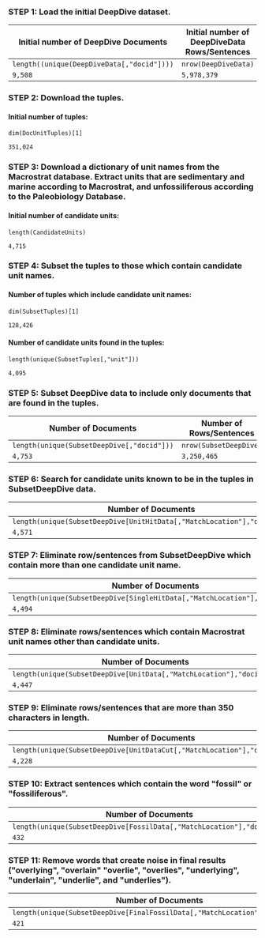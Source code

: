 ### STEP 1: Load the initial DeepDive dataset.
Initial number of DeepDive Documents | Initial number of DeepDiveData Rows/Sentences 
 ------------ | ------------
`length((unique(DeepDiveData[,"docid"])))`| `nrow(DeepDiveData)`
````9,508```` | ````5,978,379````

### STEP 2: Download the tuples. 
#### Initial number of tuples:
`dim(DocUnitTuples)[1]`
````
351,024
````

### STEP 3: Download a dictionary of unit names from the Macrostrat database. Extract units that are sedimentary and marine according to Macrostrat, and unfossiliferous according to the Paleobiology Database.
#### Initial number of candidate units:
`length(CandidateUnits)`
````
4,715
````

### STEP 4: Subset the tuples to those which contain candidate unit names.
#### Number of tuples which include candidate unit names:
`dim(SubsetTuples)[1]`
````
128,426
````
#### Number of candidate units found in the tuples: 
`length(unique(SubsetTuples[,"unit"]))`
````
4,095
````

### STEP 5: Subset DeepDive data to include only documents that are found in the tuples. 
Number of Documents | Number of Rows/Sentences 
 ------------ | ------------
`length(unique(SubsetDeepDive[,"docid"]))` | `nrow(SubsetDeepDive)`
````4,753```` | ````3,250,465````

### STEP 6: Search for candidate units known to be in the tuples in SubsetDeepDive data. 
Number of Documents | Number or Rows/Sentences | Number of Candidate Unit Matches
 ------------ | ------------ | ------------
`length(unique(SubsetDeepDive[UnitHitData[,"MatchLocation"],"docid"]))` | `length(unique(UnitHitData[,"MatchLocation"]))` | `length(unique(names(UnitHits[which(sapply(UnitHits,length)>0)])))`
````4,571```` | ````28,084```` | ````1,914````


### STEP 7: Eliminate row/sentences from SubsetDeepDive which contain more than one candidate unit name.
Number of Documents | Number or Rows/Sentences | Number of Candidate Unit Matches
 ------------ | ------------ | ------------
`length(unique(SubsetDeepDive[SingleHitData[,"MatchLocation"],"docid"]))` | `length(unique(SingleHitData[,"MatchLocation"]))` | `length(unique(SingleHitData[,"UnitNames"]))`
````4,494```` | ````25,648```` | ````1,723````

### STEP 8: Eliminate rows/sentences which contain Macrostrat unit names other than candidate units. 
Number of Documents | Number or Rows/Sentences | Number of Candidate Unit Matches
 ------------ | ------------ | ------------
`length(unique(SubsetDeepDive[UnitData[,"MatchLocation"],"docid"]))` | `length(UnitData[,"MatchLocation"])` | `length(unique(UnitData[,"UnitNames"]))`
````4,447```` | ````24,804```` | ````1,683````

### STEP 9: Eliminate rows/sentences that are more than 350 characters in length. 
Number of Documents | Number or Rows/Sentences | Number of Candidate Unit Matches
 ------------ | ------------ | ------------
`length(unique(SubsetDeepDive[UnitDataCut[,"MatchLocation"],"docid"]))` | `length(UnitDataCut[,"MatchLocation"])` | `length(unique(UnitDataCut[,"UnitNames"]))`
````4,228```` | ````21,926```` | ````1,628````

### STEP 10: Extract sentences which contain the word "fossil" or "fossiliferous". 
Number of Documents | Number or Rows/Sentences | Number of Candidate Unit Matches
 ------------ | ------------ | ------------
`length(unique(SubsetDeepDive[FossilData[,"MatchLocation"],"docid"]))` | `length(unique(FossilData[,"MatchLocation"]))` | `length(unique(FossilData[,"UnitNames"]))`
````432```` | ````744```` | ````238````

### STEP 11: Remove words that create noise in final results ("overlying", "overlain" "overlie", "overlies", "underlying", "underlain", "underlie", and "underlies").
Number of Documents | Number or Rows/Sentences | Number of Candidate Unit Matches
 ------------ | ------------ | ------------
`length(unique(SubsetDeepDive[FinalFossilData[,"MatchLocation"],"docid"]))` | `length(unique(FinalFossilData[,"MatchLocation"]))` | `length(unique(FinalFossilData[,"UnitNames"]))`
````421```` | ````721```` | ````227````
